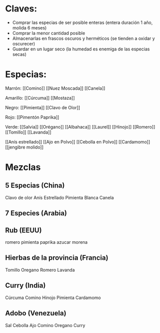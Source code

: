 # Claves:
- Comprar las especias de ser posible enteras (entera duración 1 año, molida 6 meses)
- Comprar la menor cantidad posible
- Almacenarlas en frascos oscuros y herméticos (se tienden a oxidar y oscurecer) 
- Guardar en un lugar seco (la humedad es enemiga de las especias secas)
# Especias:

Marrón:
[[Comino]]
[[Nuez Moscada]]
[[Canela]]

Amarillo:
[[Cúrcuma]]
[[Mostaza]]

Negro:
[[Pimienta]]
[[Clavo de Olor]]

Rojo:
[[Pimentón Paprika]]

Verde:
[[Salvia]]
[[Orégano]]
[[Albahaca]]
[[Laurel]]
[[Hinojo]]
[[Romero]]
[[Tomillo]]
[[Lavanda]]

[[Anís estrellado]]
[[Ajo en Polvo]]
[[Cebolla en Polvo]]
[[Cardamomo]]
[[jengibre molido]]

# Mezclas
## 5 Especias (China)
Clavo de olor
Anís Estrellado
Pimienta Blanca
Canela
## 7 Especies (Arabia)

## Rub (EEUU)
romero 
pimienta
paprika
azucar morena
## Hierbas de la provincia (Francia)
Tomillo
Oregano
Romero
Lavanda
## Curry (India)
Cúrcuma
Comino
Hinojo
Pimienta
Cardamomo
## Adobo (Venezuela)
Sal
Cebolla
Ajo
Comino
Oregano
Curry
